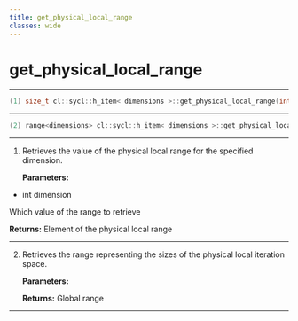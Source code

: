 ```yaml
---
title: get_physical_local_range
classes: wide
---
```

# get_physical_local_range

---

```cpp
(1) size_t cl::sycl::h_item< dimensions >::get_physical_local_range(int dimension) const
```

---

```cpp
(2) range<dimensions> cl::sycl::h_item< dimensions >::get_physical_local_range() const
```

---

1. Retrieves the value of the physical local range for the specified dimension. 

   **Parameters:**

  * int dimension

   Which value of the range to retrieve 

   **Returns:** Element of the physical local range 

---

2. Retrieves the range representing the sizes of the physical local iteration space. 

   **Parameters:**

   **Returns:** Global range 

---

